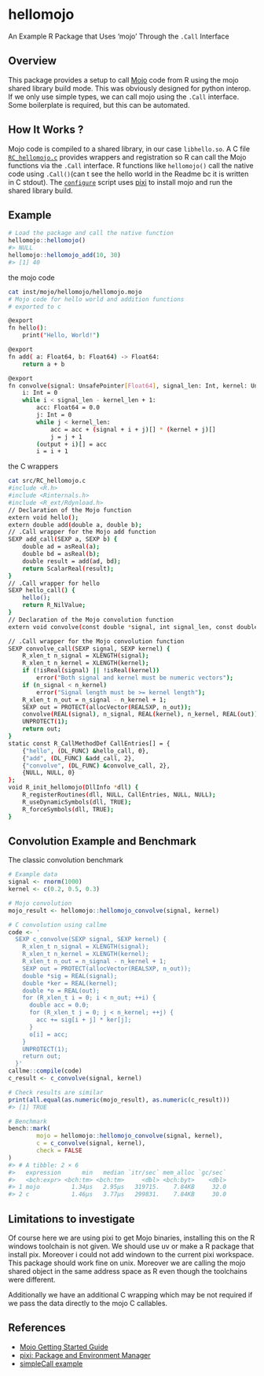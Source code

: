 
# hellomojo

An Example R Package that Uses ‘mojo’ Through the `.Call` Interface

## Overview

This package provides a setup to call
[Mojo](https://www.modular.com/mojo) code from R using the mojo shared
library build mode. This was obviously designed for python interop. If
we only use simple types, we can call mojo using the `.Call` interface.
Some boilerplate is required, but this can be automated.

## How It Works ?

Mojo code is compiled to a shared library, in our case `libhello.so`. A
C file [`RC_hellomojo.c`](src/RC_hellomojo.c) provides wrappers and
registration so R can call the Mojo functions via the `.Call` interface.
R functions like `hellomojo()` call the native code using `.Call()`(can
t see the hello world in the Readme bc it is written in C stdout). The
[`configure`](configure) script uses [pixi](https://pixi.sh/) to install
mojo and run the shared library build.

## Example

``` r
# Load the package and call the native function
hellomojo::hellomojo()
#> NULL
hellomojo::hellomojo_add(10, 30)
#> [1] 40
```

the mojo code

``` bash
cat inst/mojo/hellomojo/hellomojo.mojo
# Mojo code for hello world and addition functions
# exported to c 

@export
fn hello():
    print("Hello, World!")

@export
fn add( a: Float64, b: Float64) -> Float64:
    return a + b

@export
fn convolve(signal: UnsafePointer[Float64], signal_len: Int, kernel: UnsafePointer[Float64], kernel_len: Int, output: UnsafePointer[Float64]):
    i: Int = 0
    while i < signal_len - kernel_len + 1:
        acc: Float64 = 0.0
        j: Int = 0
        while j < kernel_len:
            acc = acc + (signal + i + j)[] * (kernel + j)[]
            j = j + 1
        (output + i)[] = acc
        i = i + 1
```

the C wrappers

``` bash
cat src/RC_hellomojo.c
#include <R.h>
#include <Rinternals.h>
#include <R_ext/Rdynload.h>
// Declaration of the Mojo function
extern void hello();
extern double add(double a, double b);
// .Call wrapper for the Mojo add function
SEXP add_call(SEXP a, SEXP b) {
    double ad = asReal(a);
    double bd = asReal(b);
    double result = add(ad, bd);
    return ScalarReal(result);
}
// .Call wrapper for hello 
SEXP hello_call() {
    hello();
    return R_NilValue;
}
// Declaration of the Mojo convolution function
extern void convolve(const double *signal, int signal_len, const double *kernel, int kernel_len, double *output);

// .Call wrapper for the Mojo convolution function
SEXP convolve_call(SEXP signal, SEXP kernel) {
    R_xlen_t n_signal = XLENGTH(signal);
    R_xlen_t n_kernel = XLENGTH(kernel);
    if (!isReal(signal) || !isReal(kernel))
        error("Both signal and kernel must be numeric vectors");
    if (n_signal < n_kernel)
        error("Signal length must be >= kernel length");
    R_xlen_t n_out = n_signal - n_kernel + 1;
    SEXP out = PROTECT(allocVector(REALSXP, n_out));
    convolve(REAL(signal), n_signal, REAL(kernel), n_kernel, REAL(out));
    UNPROTECT(1);
    return out;
}
static const R_CallMethodDef CallEntries[] = {
    {"hello", (DL_FUNC) &hello_call, 0},
    {"add", (DL_FUNC) &add_call, 2},
    {"convolve", (DL_FUNC) &convolve_call, 2},
    {NULL, NULL, 0}
};
void R_init_hellomojo(DllInfo *dll) {
    R_registerRoutines(dll, NULL, CallEntries, NULL, NULL);
    R_useDynamicSymbols(dll, TRUE);
    R_forceSymbols(dll, TRUE);
}
```

## Convolution Example and Benchmark

The classic convolution benchmark

``` r
# Example data
signal <- rnorm(1000)
kernel <- c(0.2, 0.5, 0.3)

# Mojo convolution
mojo_result <- hellomojo::hellomojo_convolve(signal, kernel)

# C convolution using callme
code <- '
  SEXP c_convolve(SEXP signal, SEXP kernel) {
    R_xlen_t n_signal = XLENGTH(signal);
    R_xlen_t n_kernel = XLENGTH(kernel);
    R_xlen_t n_out = n_signal - n_kernel + 1;
    SEXP out = PROTECT(allocVector(REALSXP, n_out));
    double *sig = REAL(signal);
    double *ker = REAL(kernel);
    double *o = REAL(out);
    for (R_xlen_t i = 0; i < n_out; ++i) {
      double acc = 0.0;
      for (R_xlen_t j = 0; j < n_kernel; ++j) {
        acc += sig[i + j] * ker[j];
      }
      o[i] = acc;
    }
    UNPROTECT(1);
    return out;
  }'
callme::compile(code)
c_result <- c_convolve(signal, kernel)

# Check results are similar
print(all.equal(as.numeric(mojo_result), as.numeric(c_result)))
#> [1] TRUE

# Benchmark
bench::mark(
        mojo = hellomojo::hellomojo_convolve(signal, kernel),
        c = c_convolve(signal, kernel),
        check = FALSE
)    
#> # A tibble: 2 × 6
#>   expression      min   median `itr/sec` mem_alloc `gc/sec`
#>   <bch:expr> <bch:tm> <bch:tm>     <dbl> <bch:byt>    <dbl>
#> 1 mojo         1.34µs   2.95µs   319715.    7.84KB     32.0
#> 2 c            1.46µs   3.77µs   299831.    7.84KB     30.0
```

## Limitations to investigate

Of course here we are using pixi to get Mojo binaries, installing this
on the R windows toolchain is not given. We should use uv or make a R
package that install pix. Moreover i could not add windown to the
current pixi workspace. This package should work fine on unix. Moreover
we are calling the mojo shared object in the same address space as R
even though the toolchains were different.

Additionally we have an additional C wrapping which may be not required
if we pass the data directly to the mojo C callables.

## References

- [Mojo Getting Started
  Guide](https://docs.modular.com/mojo/manual/get-started)  
- [pixi: Package and Environment Manager](https://pixi.sh/)
- [simpleCall example](https://github.com/coolbutuseless/simpleCall)

